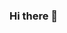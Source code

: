 ### Hi there 👋

<!--
**PSmurf71/PSmurf71** is a ✨ _special_ ✨ repository because its `README.md` (this file) appears on your GitHub profile.

Here are some ideas to get you started:

- 🔭 I’m currently working on learning how to use Github
- 🌱 I’m currently learning programming and networking
- 👯 I’m looking to collaborate on anything that will help me learn
- 🤔 I’m looking for help with ...
- 💬 Ask me about anything you wish
- 📫 How to reach me: nharris7186@gmail.com
- 😄 Pronouns: ...
- ⚡ Fun fact: I am a sound engineer for several bands and churches
-->
